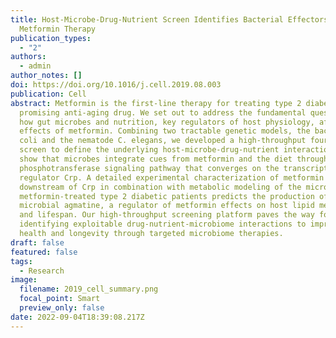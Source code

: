 ```yaml
---
title: Host-Microbe-Drug-Nutrient Screen Identifies Bacterial Effectors of
  Metformin Therapy
publication_types:
  - "2"
authors:
  - admin
author_notes: []
doi: https://doi.org/10.1016/j.cell.2019.08.003
publication: Cell
abstract: Metformin is the first-line therapy for treating type 2 diabetes and a
  promising anti-aging drug. We set out to address the fundamental question of
  how gut microbes and nutrition, key regulators of host physiology, affect the
  effects of metformin. Combining two tractable genetic models, the bacterium E.
  coli and the nematode C. elegans, we developed a high-throughput four-way
  screen to define the underlying host-microbe-drug-nutrient interactions. We
  show that microbes integrate cues from metformin and the diet through the
  phosphotransferase signaling pathway that converges on the transcriptional
  regulator Crp. A detailed experimental characterization of metformin effects
  downstream of Crp in combination with metabolic modeling of the microbiota in
  metformin-treated type 2 diabetic patients predicts the production of
  microbial agmatine, a regulator of metformin effects on host lipid metabolism
  and lifespan. Our high-throughput screening platform paves the way for
  identifying exploitable drug-nutrient-microbiome interactions to improve host
  health and longevity through targeted microbiome therapies.
draft: false
featured: false
tags:
  - Research
image:
  filename: 2019_cell_summary.png
  focal_point: Smart
  preview_only: false
date: 2022-09-04T18:39:08.217Z
---
```


